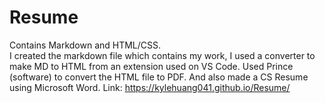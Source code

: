 # Resume
Contains Markdown and HTML/CSS.<br>
I created the markdown file which contains my work, I used a converter to make MD to HTML from an extension used on VS Code. Used Prince (software) to convert the HTML file to PDF. And also made a CS Resume using Microsoft Word.
Link: https://kylehuang041.github.io/Resume/
